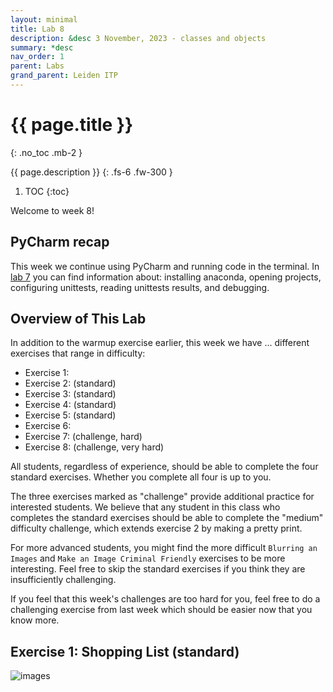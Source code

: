 ```yaml
---
layout: minimal
title: Lab 8
description: &desc 3 November, 2023 - classes and objects
summary: *desc
nav_order: 1
parent: Labs
grand_parent: Leiden ITP
---
```



# {{ page.title }}
{: .no_toc .mb-2 }

{{ page.description }}
{: .fs-6 .fw-300 }

1. TOC
{:toc}

Welcome to week 8!

## PyCharm recap

This week we continue using PyCharm and running code in the terminal. In [lab 7](https://joshhug.github.io/LeidenITP/labs/lab7/) you can find information about: installing anaconda, opening projects, configuring unittests, reading unittests results, and debugging.

## Overview of This Lab

In addition to the warmup exercise earlier, this week we have ... different exercises that range in difficulty:
 * Exercise 1: 
 * Exercise 2: (standard)
 * Exercise 3: (standard)
 * Exercise 4: (standard)
 * Exercise 5: (standard)
 * Exercise 6: 
 * Exercise 7:  (challenge, hard)
 * Exercise 8:  (challenge, very hard)

All students, regardless of experience, should be able to complete the four standard exercises. Whether you complete all four is up to you.

The three exercises marked as "challenge" provide additional practice for interested students. We believe that any student in this class who completes the standard exercises should be able to complete the "medium" difficulty challenge, which extends exercise 2 by making a pretty print.

For more advanced students, you might find the more difficult `Blurring an Images` and `Make an Image Criminal Friendly` exercises to be more interesting. Feel free to skip the standard exercises if you think they are insufficiently challenging.

If you feel that this week's challenges are too hard for you, feel free to do a challenging exercise from last week which should be easier now that you know more.

## Exercise 1: Shopping List (standard)



![images](/LeidenITP/assets/images/lab7/rotate_colors.png)
